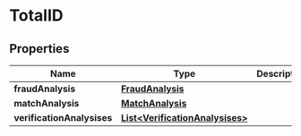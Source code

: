 

# TotalID


## Properties

| Name | Type | Description | Notes |
|------------ | ------------- | ------------- | -------------|
|**fraudAnalysis** | [**FraudAnalysis**](FraudAnalysis.md) |  |  [optional] |
|**matchAnalysis** | [**MatchAnalysis**](MatchAnalysis.md) |  |  [optional] |
|**verificationAnalysises** | [**List&lt;VerificationAnalysises&gt;**](VerificationAnalysises.md) |  |  [optional] |



